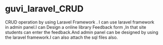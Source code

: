 # guvi_laravel_CRUD
CRUD operation by using Laravel Framework . I can use laravel framework in admin panel.I can Design a online library Feedback form ,In that site students can enter the feedback.And admin panel can be designed by using the laravel framework.I can also attach the sql files also.
